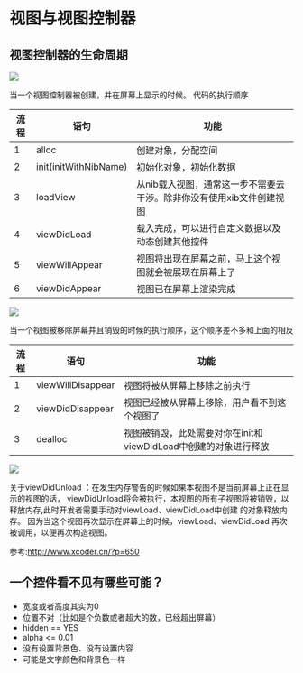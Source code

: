 # 视图与视图控制器

## 视图控制器的生命周期
![](http://www.qiangtech.com/blog/wp-content/uploads/2016/01/8d84abd5b75e46c4ebff93d364b7805d.jpg)

当一个视图控制器被创建，并在屏幕上显示的时候。 代码的执行顺序

| 流程 | 语句 | 功能 |
|-|-|-|
|1|alloc|创建对象，分配空间|
|2|init(initWithNibName)|初始化对象，初始化数据|
|3|loadView|从nib载入视图，通常这一步不需要去干涉。除非你没有使用xib文件创建视图|
|4|viewDidLoad|载入完成，可以进行自定义数据以及动态创建其他控件|
|5|viewWillAppear|视图将出现在屏幕之前，马上这个视图就会被展现在屏幕上了|
|6|viewDidAppear|视图已在屏幕上渲染完成|

![](http://www.qiangtech.com/blog/wp-content/uploads/2016/01/20130502070330644.jpg)

当一个视图被移除屏幕并且销毁的时候的执行顺序，这个顺序差不多和上面的相反

| 流程 | 语句 | 功能 |
|-|-|-|
|1|viewWillDisappear|视图将被从屏幕上移除之前执行|
|2|viewDidDisappear|视图已经被从屏幕上移除，用户看不到这个视图了
|3|dealloc|视图被销毁，此处需要对你在init和viewDidLoad中创建的对象进行释放|

![](http://www.qiangtech.com/blog/wp-content/uploads/2016/01/2012030520380054.jpg)

关于viewDidUnload ：在发生内存警告的时候如果本视图不是当前屏幕上正在显示的视图的话，  viewDidUnload将会被执行，本视图的所有子视图将被销毁，以释放内存,此时开发者需要手动对viewLoad、viewDidLoad中创建 的对象释放内存。 因为当这个视图再次显示在屏幕上的时候，viewLoad、viewDidLoad 再次被调用，以便再次构造视图。


参考:<http://www.xcoder.cn/?p=650>



## 一个控件看不见有哪些可能？
- 宽度或者高度其实为0
- 位置不对（比如是个负数或者超大的数，已经超出屏幕）
- hidden == YES
- alpha <= 0.01
- 没有设置背景色、没有设置内容
- 可能是文字颜色和背景色一样